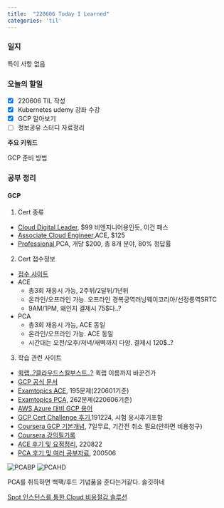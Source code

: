 ```yaml
---
title:  "220606 Today I Learned"
categories: 'til'
---
```


### 일지

특이 사항 없음


### 오늘의 할일

- [x] 220606 TIL 작성
- [x] Kubernetes udemy 강좌 수강
- [x] GCP 알아보기
- [ ] 정보공유 스터디 자료정리

**주요 키워드**

GCP 준비 방법

### 공부 정리

#### GCP


1. Cert 종류
  - [Cloud Digital Leader](https://cloud.google.com/certification/cloud-digital-leader), $99 비엔지니어용인듯, 이건 패스
  - [Associate Cloud Engineer](https://cloud.google.com/certification/cloud-engineer),ACE, $125
  - [Professional](https://cloud.google.com/certification?hl=ko#certification_paths),PCA, 개당 $200, 총 8개 분야, 80% 정답률  
2. Cert 접수정보
  - [접수 사이트](https://www.webassessor.com/wa.do?page=enterCatalog&tabs=7)
  - ACE
      - 총3회 재응시 가능, 2주뒤/2달뒤/1년뒤
      - 온라인/오프라인 가능. 오프라인 경복궁역러닝웨이코리아/선정릉역SRTC
      - 9AM/1PM, 왜인지 결제시 75$다..?
  - PCA
      - 총3회 재응시 가능, ACE 동일
      - 온라인/오프라인 가능. ACE 동일
      - 시간대는 오전/오후/저녁/새벽까지 다양. 결제시 120$..?
3. 학습 관련 사이트
  - [퀵랩..?클라우드스킬부스트..?](https://www.cloudskillsboost.google/) 퀵랩 이름까지 바꾼건가
  - [GCP 공식 문서](https://cloud.google.com/docs/?hl=ko)
  - [Examtopics ACE](https://www.examtopics.com/exams/google/associate-cloud-engineer/), 195문제(220601기준)
  - [Examtopics PCA](https://www.examtopics.com/exams/google/professional-cloud-architect/), 262문제(220606기준)
  - [AWS,Azure 대비 GCP 용어](https://cloud.google.com/free/docs/aws-azure-gcp-service-comparison?hl=ko)
  - [GCP Cert Challenge 후기](https://browndwarf.tistory.com/56),191224, 시험 응시후기포함
  - [Coursera GCP 기본개념](https://www.coursera.org/learn/preparing-cloud-professional-cloud-architect-exam), 7일무료, 기간전 취소 필요(안하면 비용청구)
  - [Coursera 강의필기록](https://github.com/inspirit941/Cloud_Study_materials)
  - [ACE 후기 및 요점정리](https://jaemunbro.medium.com/gcp-ace-associated-cloud-engineer-%ED%9B%84%EA%B8%B0-%EB%B0%8F-%EA%B0%9C%EC%9D%B8%EC%A0%81%EC%9D%B8-%EC%9A%94%EC%A0%90-%EC%A0%95%EB%A6%AC-8c9f6eb4c4c2), 220822
  - [PCA 후기 및 여러 공부자료](https://jflip.tistory.com/5), 200506

  ![PCABP](https://img1.daumcdn.net/thumb/R1280x0.fjpg/?fname=http://t1.daumcdn.net/brunch/service/user/uSr/image/WUDMT75wWGfbWiy9X9K2nSxhahI.jpg)
  ![PCAHD](http://lifeoncloud.kr/wp-content/uploads/2020/02/pca-goods.jpeg)

  PCA를 취득하면 백팩/후드 기념품을 준다는거같다. 솔깃하네  
    
  [Spot 인스턴스를 통한 Cloud 비용절감 솔루션](https://blog.naver.com/kangdorr/222737315362)